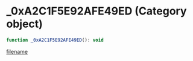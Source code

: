 # _0xA2C1F5E92AFE49ED (Category object)

```js
function _0xA2C1F5E92AFE49ED(): void
```

[filename](_0xA2C1F5E92AFE49ED_m.md ':include')